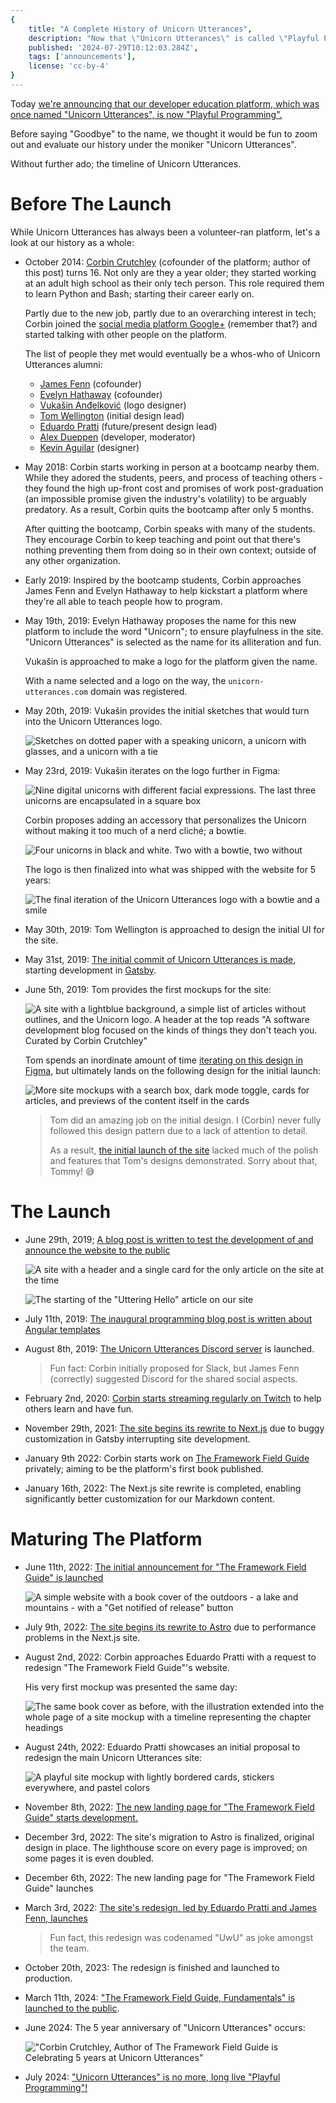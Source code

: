 ```yaml
---
{
    title: "A Complete History of Unicorn Utterances",
    description: "Now that \"Unicorn Utterances\" is called \"Playful Programming\", let's look at the history of the project.",
    published: '2024-07-29T10:12:03.284Z',
    tags: ['announcements'],
    license: 'cc-by-4'
}
---
```


Today [we're announcing that our developer education platform, which was once named "Unicorn Utterances", is now "Playful Programming".]( /posts/rebrand-to-playful-programming)

Before saying "Goodbye" to the name, we thought it would be fun to zoom out and evaluate our history under the moniker "Unicorn Utterances".

Without further ado; the timeline of Unicorn Utterances.

# Before The Launch

While Unicorn Utterances has always been a volunteer-ran platform, let's a look at our history as a whole:

- October 2014: [Corbin Crutchley](/people/crutchcorn) (cofounder of the platform; author of this post) turns 16. Not only are they a year older; they started working at an adult high school as their only tech person. This role required them to learn Python and Bash; starting their career early on.

  Partly due to the new job, partly due to an overarching interest in tech; Corbin joined the [social media platform Google+](https://en.wikipedia.org/wiki/Google%2B) (remember that?) and started talking with other people on the platform.

  The list of people they met would eventually be a whos-who of Unicorn Utterances alumni:

    - [James Fenn](/people/fennifith) (cofounder)
    - [Evelyn Hathaway](/people/evelynhathaway) (cofounder)
    - [Vukašin Anđelković](/people/zavukodlak) (logo designer)
    - [Tom Wellington](/people/tommyemo) (initial design lead)
    - [Eduardo Pratti](/people/edpratti) (future/present design lead)
    - [Alex Dueppen](/people/adueppen) (developer, moderator)
    - [Kevin Aguilar](/people/kevttob) (designer)

- May 2018: Corbin starts working in person at a bootcamp nearby them. While they adored the students, peers, and process of teaching others - they found the high up-front cost and promises of work post-graduation (an impossible promise given the industry's volatility) to be arguably predatory. As a result, Corbin quits the bootcamp after only 5 months.

  After quitting the bootcamp, Corbin speaks with many of the students. They encourage Corbin to keep teaching and point out that there's nothing preventing them from doing so in their own context; outside of any other organization.

- Early 2019: Inspired by the bootcamp students, Corbin approaches James Fenn and Evelyn Hathaway to help kickstart a platform where they're all able to teach people how to program.

- May 19th, 2019: Evelyn Hathaway proposes the name for this new platform to include the word "Unicorn"; to ensure playfulness in the site. "Unicorn Utterances" is selected as the name for its alliteration and fun.

  Vukašin is approached to make a logo for the platform given the name.

  With a name selected and a logo on the way, the `unicorn-utterances.com` domain was registered.

- May 20th, 2019: Vukašin provides the initial sketches that would turn into the Unicorn Utterances logo.

  ![Sketches on dotted paper with a speaking unicorn, a unicorn with glasses, and a unicorn with a tie](./uu_logo_sketches.jpg)

- May 23rd, 2019: Vukašin iterates on the logo further in Figma:

  ![Nine digital unicorns with different facial expressions. The last three unicorns are encapsulated in a square box](./uu_logo_first_figma.jpg)

  Corbin proposes adding an accessory that personalizes the Unicorn without making it too much of a nerd cliché; a bowtie.

  ![Four unicorns in black and white. Two with a bowtie, two without](./uu_logo_almost_final.jpg)

  The logo is then finalized into what was shipped with the website for 5 years:

  ![The final iteration of the Unicorn Utterances logo with a bowtie and a smile](./uu_logo_final.jpg)


- May 30th, 2019: Tom Wellington is approached to design the initial UI for the site.

- May 31st, 2019: [The initial commit of Unicorn Utterances is made](https://github.com/playfulprogramming/playfulprogramming/commit/567f3d32b3c2a1bdeca95f2b3c16026901b539cb), starting development in [Gatsby](https://web.archive.org/web/20190625131121/https://www.gatsbyjs.com/).

- June 5th, 2019: Tom provides the first mockups for the site:

  ![A site with a lightblue background, a simple list of articles without outlines, and the Unicorn logo. A header at the top reads "A software development blog focused on the kinds of things they don't teach you. Curated by Corbin Crutchley"](./uu_initial_site_design.jpg)

  Tom spends an inordinate amount of time [iterating on this design in Figma](https://www.figma.com/design/di3zKgJCj264nqN9g3UCSLwP/crutchcorn-%E2%80%93-unicorn-utterances), but ultimately lands on the following design for the initial launch:

  ![More site mockups with a search box, dark mode toggle, cards for articles, and previews of the content itself in the cards](./tom_uu_initial_design.png)

  > Tom did an amazing job on the initial design. I (Corbin) never fully followed this design pattern due to a lack of attention to detail.
  >
  > As a result, [the initial launch of the site](https://web.archive.org/web/20200513225405/https://unicorn-utterances.com/) lacked much of the polish and features that Tom's designs demonstrated. Sorry about that, Tommy! 😅

# The Launch

- June 29th, 2019; [A blog post is written to test the development of and announce the website to the public](/posts/uttering-hello-introduction-post)

  ![A site with a header and a single card for the only article on the site at the time](./old_homepage.png)

  ![The starting of the "Uttering Hello" article on our site](./uttering_hello.png)

- July 11th, 2019: [The inaugural programming blog post is written about Angular templates](/posts/angular-templates-start-to-source)

- August 8th, 2019: [The Unicorn Utterances Discord server](https://discord.gg/FMcvc6T) is launched.

  > Fun fact: Corbin initially proposed for Slack, but James Fenn (correctly) suggested Discord for the shared social aspects.

- February 2nd, 2020: [Corbin starts streaming regularly on Twitch](https://www.twitch.tv/crutchcorn) to help others learn and have fun.

- November 29th, 2021: [The site begins its rewrite to Next.js](https://github.com/playfulprogramming/playfulprogramming/pull/289) due to buggy customization in Gatsby interrupting site development.

- January 9th 2022: Corbin starts work on [The Framework Field Guide](https://framework.guide) privately; aiming to be the platform's first book published.

- January 16th, 2022: The Next.js site rewrite is completed, enabling significantly better customization for our Markdown content.

# Maturing The Platform


- June 11th, 2022: [The initial announcement for "The Framework Field Guide" is launched](https://github.com/playfulprogramming/playfulprogramming/pull/367)

  ![A simple website with a book cover of the outdoors - a lake and mountains - with a "Get notified of release" button](./ffg_first_preview.png)

- July 9th, 2022: [The site begins its rewrite to Astro](https://github.com/playfulprogramming/playfulprogramming/pull/386) due to performance problems in the Next.js site.

- August 2nd, 2022: Corbin approaches Eduardo Pratti with a request to redesign "The Framework Field Guide"'s website.

  His very first mockup was presented the same day:

  ![The same book cover as before, with the illustration extended into the whole page of a site mockup with a timeline representing the chapter headings](./ffg_initial_mockup.jpg)

- August 24th, 2022: Eduardo Pratti showcases an initial proposal to redesign the main Unicorn Utterances site:

  ![A playful site mockup with lightly bordered cards, stickers everywhere, and pastel colors](./uu_ed_initial_redesign.png)

- November 8th, 2022: [The new landing page for "The Framework Field Guide" starts development.](https://github.com/playfulprogramming/playfulprogramming/pull/436)

- December 3rd, 2022: The site's migration to Astro is finalized, original design in place. The lighthouse score on every page is improved; on some pages it is even doubled.

- December 6th, 2022: The new landing page for "The Framework Field Guide" launches

- March 3rd, 2022: [The site's redesign, led by Eduardo Pratti and James Fenn, launches](https://github.com/playfulprogramming/playfulprogramming/pull/497)

  > Fun fact, this redesign was codenamed "UwU" as joke amongst the team.

- October 20th, 2023: The redesign is finished and launched to production.

- March 11th, 2024: ["The Framework Field Guide, Fundamentals" is launched to the public](/collections/framework-field-guide-fundamentals).

- June 2024: The 5 year anniversary of "Unicorn Utterances" occurs:

  !["Corbin Crutchley, Author of The Framework Field Guide is Celebrating 5 years at Unicorn Utterances"](./five_years_uu.png)

- July 2024: ["Unicorn Utterances" is no more, long live "Playful Programming"!](/posts/rebrand-to-playful-programming)

  

